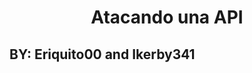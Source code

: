<body>
  <h1 align="center" decoration="none">Atacando una API</h1>
  <h2>BY: 
    <a src="https://github.com/Eriquito00">Eriquito00</a>
    and 
    <a src="https://github.com/Ikerby341">Ikerby341</a>
  </h2>
</body>
